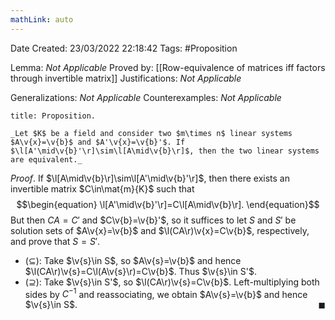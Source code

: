 ```yaml
---
mathLink: auto
---
```


<div class="topSpace"></div>

Date Created: 23/03/2022 22:18:42
Tags: #Proposition

Lemma: _Not Applicable_
Proved by: [[Row-equivalence of matrices iff factors through invertible matrix]]
Justifications: _Not Applicable_

Generalizations: _Not Applicable_
Counterexamples: _Not Applicable_

``` ad-Proposition
title: Proposition.

_Let $K$ be a field and consider two $m\times n$ linear systems $A\v{x}=\v{b}$ and $A'\v{x}=\v{b}'$. If $\l[A'\mid\v{b}'\r]\sim\l[A\mid\v{b}\r]$, then the two linear systems are equivalent._

```

_Proof_. If $\l[A\mid\v{b}\r]\sim\l[A'\mid\v{b}'\r]$, then there exists an invertible matrix $C\in\mat{m}{K}$ such that
$$\begin{equation}
    \l[A'\mid\v{b}'\r]=C\l[A\mid\v{b}\r].
\end{equation}$$
But then $CA=C'$ and $C\v{b}=\v{b}'$, so it suffices to let $S$ and $S'$ be solution sets of $A\v{x}=\v{b}$ and $\l(CA\r)\v{x}=C\v{b}$, respectively, and prove that $S=S'$.
* ($\subseteq$): Take $\v{s}\in S$, so $A\v{s}=\v{b}$ and hence $\l(CA\r)\v{s}=C\l(A\v{s}\r)=C\v{b}$. Thus $\v{s}\in S'$.
* ($\supseteq$): Take $\v{s}\in S'$, so $\l(CA\r)\v{s}=C\v{b}$. Left-multiplying both sides by $C^{-1}$ and reassociating, we obtain $A\v{s}=\v{b}$ and hence $\v{s}\in S$.<span style="float:right;">$\blacksquare$</span>
